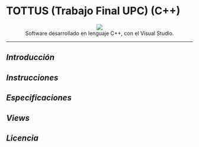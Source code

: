 # TOTTUS (Trabajo Final UPC) (C++)

<p align="center"><img src="https://i.ibb.co/HfxbYkyV/Logo-Tottus.png"</b><br>Software desarrollado en lenguaje C++, con el Visual Studio.</p>

---

## ***Introducción***

## ***Instrucciones***

## ***Especificaciones***

## ***Views***

## ***Licencia***
